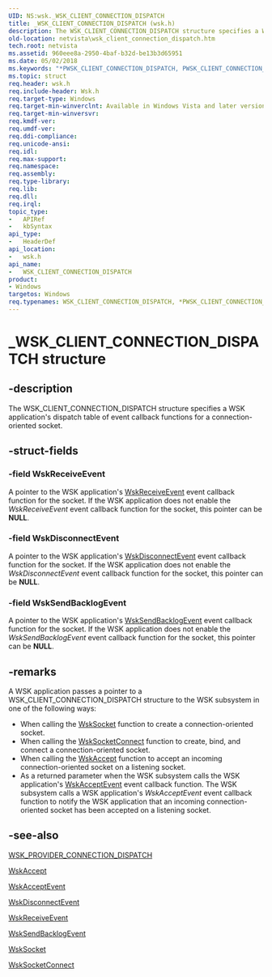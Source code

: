 ```yaml
---
UID: NS:wsk._WSK_CLIENT_CONNECTION_DISPATCH
title: _WSK_CLIENT_CONNECTION_DISPATCH (wsk.h)
description: The WSK_CLIENT_CONNECTION_DISPATCH structure specifies a WSK application's dispatch table of event callback functions for a connection-oriented socket.
old-location: netvista\wsk_client_connection_dispatch.htm
tech.root: netvista
ms.assetid: 960eee8a-2950-4baf-b32d-be13b3d65951
ms.date: 05/02/2018
ms.keywords: "*PWSK_CLIENT_CONNECTION_DISPATCH, PWSK_CLIENT_CONNECTION_DISPATCH, PWSK_CLIENT_CONNECTION_DISPATCH structure pointer [Network Drivers Starting with Windows Vista], WSK_CLIENT_CONNECTION_DISPATCH, WSK_CLIENT_CONNECTION_DISPATCH structure [Network Drivers Starting with Windows Vista], _WSK_CLIENT_CONNECTION_DISPATCH, netvista.wsk_client_connection_dispatch, wsk/PWSK_CLIENT_CONNECTION_DISPATCH, wsk/WSK_CLIENT_CONNECTION_DISPATCH, wskref_2fd26ffb-dab8-4529-9fd0-6043509312c9.xml"
ms.topic: struct
req.header: wsk.h
req.include-header: Wsk.h
req.target-type: Windows
req.target-min-winverclnt: Available in Windows Vista and later versions of the Windows operating   systems.
req.target-min-winversvr: 
req.kmdf-ver: 
req.umdf-ver: 
req.ddi-compliance: 
req.unicode-ansi: 
req.idl: 
req.max-support: 
req.namespace: 
req.assembly: 
req.type-library: 
req.lib: 
req.dll: 
req.irql: 
topic_type:
-	APIRef
-	kbSyntax
api_type:
-	HeaderDef
api_location:
-	wsk.h
api_name:
-	WSK_CLIENT_CONNECTION_DISPATCH
product:
- Windows
targetos: Windows
req.typenames: WSK_CLIENT_CONNECTION_DISPATCH, *PWSK_CLIENT_CONNECTION_DISPATCH
---
```


# _WSK_CLIENT_CONNECTION_DISPATCH structure


## -description


The WSK_CLIENT_CONNECTION_DISPATCH structure specifies a WSK application's dispatch table of event
  callback functions for a connection-oriented socket.


## -struct-fields




### -field WskReceiveEvent

A pointer to the WSK application's 
     <a href="https://msdn.microsoft.com/2a7a7570-ed26-48be-b27b-dc240588ecfc">WskReceiveEvent</a> event callback function
     for the socket. If the WSK application does not enable the 
     <i>WskReceiveEvent</i> event callback function for the socket, this pointer can be <b>NULL</b>.


### -field WskDisconnectEvent

A pointer to the WSK application's 
     <a href="https://msdn.microsoft.com/bf12d7b3-080e-46d9-b276-76d42068e7c6">WskDisconnectEvent</a> event callback
     function for the socket. If the WSK application does not enable the 
     <i>WskDisconnectEvent</i> event callback function for the socket, this pointer can be <b>NULL</b>.


### -field WskSendBacklogEvent

A pointer to the WSK application's 
     <a href="https://msdn.microsoft.com/e944af6f-6753-48b0-b3f6-0709f24e3ff0">WskSendBacklogEvent</a> event callback
     function for the socket. If the WSK application does not enable the 
     <i>WskSendBacklogEvent</i> event callback function for the socket, this pointer can be <b>NULL</b>.


## -remarks



A WSK application passes a pointer to a WSK_CLIENT_CONNECTION_DISPATCH structure to the WSK subsystem
    in one of the following ways:

<ul>
<li>
When calling the 
      <a href="https://msdn.microsoft.com/library/windows/hardware/ff571149">WskSocket</a> function to create a
      connection-oriented socket.

</li>
<li>
When calling the 
      <a href="https://msdn.microsoft.com/library/windows/hardware/ff571150">WskSocketConnect</a> function to create,
      bind, and connect a connection-oriented socket.

</li>
<li>
When calling the 
      <a href="https://msdn.microsoft.com/library/windows/hardware/ff571109">WskAccept</a> function to accept an incoming
      connection-oriented socket on a listening socket.

</li>
<li>
As a returned parameter when the WSK subsystem calls the WSK application's 
      <a href="https://msdn.microsoft.com/672440f0-810a-4e68-82a5-d038770898c5">WskAcceptEvent</a> event callback function.
      The WSK subsystem calls a WSK application's 
      <i>WskAcceptEvent</i> event callback function to notify the WSK application that an incoming
      connection-oriented socket has been accepted on a listening socket.

</li>
</ul>



## -see-also




<a href="https://msdn.microsoft.com/70a86809-07f2-4723-9e50-4dbdd31ff900">
   WSK_PROVIDER_CONNECTION_DISPATCH</a>



<a href="https://msdn.microsoft.com/library/windows/hardware/ff571109">WskAccept</a>



<a href="https://msdn.microsoft.com/672440f0-810a-4e68-82a5-d038770898c5">WskAcceptEvent</a>



<a href="https://msdn.microsoft.com/bf12d7b3-080e-46d9-b276-76d42068e7c6">WskDisconnectEvent</a>



<a href="https://msdn.microsoft.com/2a7a7570-ed26-48be-b27b-dc240588ecfc">WskReceiveEvent</a>



<a href="https://msdn.microsoft.com/e944af6f-6753-48b0-b3f6-0709f24e3ff0">WskSendBacklogEvent</a>



<a href="https://msdn.microsoft.com/library/windows/hardware/ff571149">WskSocket</a>



<a href="https://msdn.microsoft.com/library/windows/hardware/ff571150">WskSocketConnect</a>
 

 

